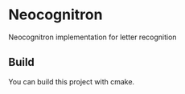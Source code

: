 # Neocognitron
Neocognitron implementation for letter recognition

## Build
You can build this project with cmake. 
